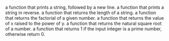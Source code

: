 a function that prints a string, followed by a new line.
a function that prints a string in reverse.
a function that returns the length of a string.
a function that returns the factorial of a given number.
a function that returns the value of x raised to the power of y.
a function that returns the natural square root of a number.
a function that returns 1 if the input integer is a prime number, otherwise return 0.

